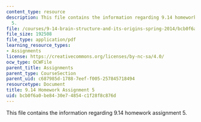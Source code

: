 ```yaml
---
content_type: resource
description: This file contains the information regarding 9.14 homework assignment
  5.
file: /courses/9-14-brain-structure-and-its-origins-spring-2014/bcb0f6a0be8430e74854c1f28f8c876d_MIT9_14S14_Homework5.pdf
file_size: 192508
file_type: application/pdf
learning_resource_types:
- Assignments
license: https://creativecommons.org/licenses/by-nc-sa/4.0/
ocw_type: OCWFile
parent_title: Assignments
parent_type: CourseSection
parent_uid: c687985d-1788-7eef-f005-257845718494
resourcetype: Document
title: 9.14 Homework Assignment 5
uid: bcb0f6a0-be84-30e7-4854-c1f28f8c876d
---
```

This file contains the information regarding 9.14 homework assignment 5.